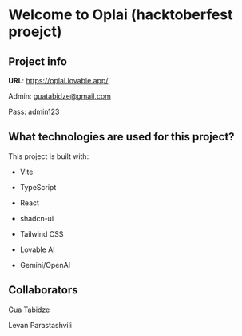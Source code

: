 # Welcome to Oplai (hacktoberfest proejct)

## Project info

**URL**: https://oplai.lovable.app/

Admin: guatabidze@gmail.com

Pass: admin123

## What technologies are used for this project?

This project is built with:

- Vite
- TypeScript
- React
- shadcn-ui
- Tailwind CSS

- Lovable AI
- Gemini/OpenAI

## Collaborators

Gua Tabidze

Levan Parastashvili
